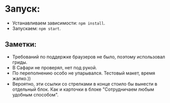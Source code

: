 # Запуск: #

- Устанавливаем зависимости: `npm install`.
- Запускаем: `npm start`.

## Заметки: ##
- Требований по поддержке браузеров не было, поэтому использовал гриды.
- В Сафари не проверял, нет под рукой.
- По переполнению особо не упарывался. Тестовый макет, время жалко.))
- Вероятно, эти ссылки со стрелками в конце стоило бы вынести в отдельный блок. Как и карточки в блоке "Сотрудничаем любым удобным способом".